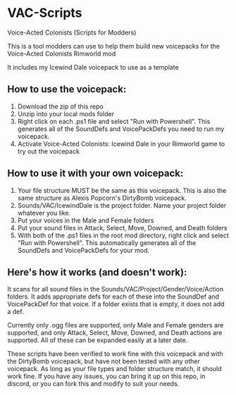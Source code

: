 # VAC-Scripts
Voice-Acted Colonists (Scripts for Modders)

This is a tool modders can use to help them build new voicepacks for the Voice-Acted Colonists Rimworld mod

It includes my Icewind Dale voicepack to use as a template

How to use the voicepack:
-
1. Download the zip of this repo
2. Unzip into your local mods folder
3. Right click on each .ps1 file and select "Run with Powershell". This generates all of the SoundDefs and VoicePackDefs you need to run my voicepack.
4. Activate Voice-Acted Colonists: Icewind Dale in your Rimworld game to try out the voicepack

How to use it with your own voicepack:
-
1. Your file structure MUST be the same as this voicepack. This is also the same structure as Alexis Popcorn's DirtyBomb voicepack.
2. Sounds/VAC/IcewindDale is the project folder. Name your project folder whatever you like.
3. Put your voices in the Male and Female folders
4. Put your sound files in Attack, Select, Move, Downed, and Death folders
5. With both of the .ps1 files in the root mod directory, right click and select "Run with Powershell". This automatically generates all of the SoundDefs and VoicePackDefs for your mod.

Here's how it works (and doesn't work):
-
It scans for all sound files in the Sounds/VAC/Project/Gender/Voice/Action folders. It adds appropriate defs for each of these into the SoundDef and VoicePackDef for that voice. If a folder exists that is empty, it does not add a def.

Currently only .ogg files are supported, only Male and Female genders are supported, and only Attack, Select, Move, Downed, and Death actions are supported. All of these can be expanded easily at a later date.

These scripts have been verified to work fine with this voicepack and with the DirtyBomb voicepack, but have not been tested with any other voicepack. As long as your file types and folder structure match, it should work fine. If you have any issues, you can bring it up on this repo, in discord, or you can fork this and modify to suit your needs.
